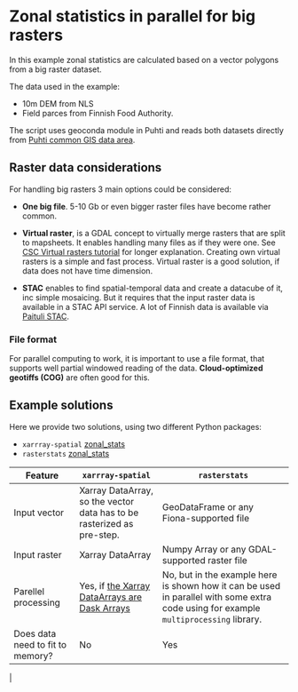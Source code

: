 # Zonal statistics in parallel for big rasters

In this example zonal statistics are calculated based on a vector polygons from a big raster dataset. 

The data used in the example:
* 10m DEM from NLS
* Field parces from Finnish Food Authority.

The script uses geoconda module in Puhti and reads both datasets directly from [Puhti common GIS data area](https://docs.csc.fi/data/datasets/spatial-data-in-csc-computing-env/#spatial-data-in-puhti).

## Raster data considerations

For handling big rasters 3 main options could be considered:

* **One big file**. 5-10 Gb or even bigger raster files have become rather common. 

* **Virtual raster**, is a GDAL concept to virtually merge rasters that are split to mapsheets. It enables handling many files as if they were one. See [CSC Virtual rasters tutorial](https://docs.csc.fi/support/tutorials/gis/virtual-rasters/) for longer explanation. Creating own virtual rasters is a simple and fast process. Virtual raster is a good solution, if data does not have time dimension.

* **STAC** enables to find spatial-temporal data and create a datacube of it, inc simple mosaicing. But it requires that the input raster data is available in a STAC API service. A lot of Finnish data is available via [Paituli STAC](https://paituli.csc.fi/stac.html).

### File format
For parallel computing to work, it is important to use a file format, that supports well partial windowed reading of the data. **Cloud-optimized geotiffs (COG)** are often good for this.


## Example solutions

Here we provide two solutions, using two different Python packages:

* `xarrray-spatial` [zonal_stats](https://xarray-spatial.readthedocs.io/en/stable/user_guide/zonal.html#Zonal-Statistics) 
* `rasterstats` [zonal_stats](https://pythonhosted.org/rasterstats/manual.html#zonal-statistics) 

| Feature    | `xarrray-spatial` | `rasterstats`
| -------- | ------- | ------- |
| Input vector  | Xarray DataArray, so the vector data has to be rasterized as pre-step.    | GeoDataFrame or any Fiona-supported file |
| Input raster | Xarray DataArray | Numpy Array or any GDAL-supported raster file |
| Parellel processing    | Yes, if [the Xarray DataArrays are Dask Arrays](https://docs.xarray.dev/en/stable/user-guide/dask.html)    | No, but in the example here is shown how it can be used in parallel with some extra code using for example `multiprocessing` library. |
| Does data need to fit to memory? | No | Yes | 
| 


